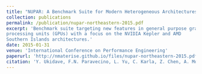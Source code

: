 ```yaml
---
title: "NUPAR: A Benchmark Suite for Modern Heterogeneous Architectures"
collection: publications
permalink: /publication/nupar-northeastern-2015.pdf
excerpt: 'Benchmark suite targeting new features in general purpose graphics
processing units (GPUs) with a focus on the NVIDIA Kepler and AMD
Southern Islands architectures.'
date: 2015-01-31
venue: 'International Conference on Performance Engineering'
paperurl: 'http://nmaterise.github.io/files/nupar-northeastern-2015.pdf'
citation: 'Y. Ukidave, F.N. Paravecino, L. Yu, C. Karla, Z. Chen, A. Momeni, <b>N. Materise</b>, B. Daley, and D. Kaeli. &quot;NUPAR: A Benchmark Suite for Modern Heterogeneous Architectures.&quot; In <i>International Conference on Performance Engineering</i>.  2015, <a href="https://doi.org/10.1145/2668930.2688046">https://doi.org/10.1145/2668930.2688046</a>'
---
```

